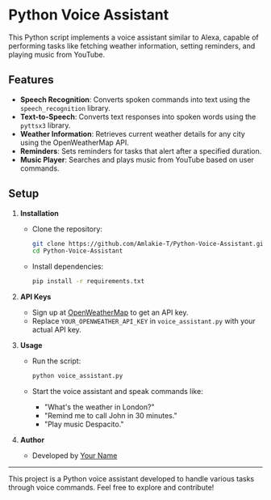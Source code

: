 # Python Voice Assistant

This Python script implements a voice assistant similar to Alexa, capable of performing tasks like fetching weather information, setting reminders, and playing music from YouTube.

## Features

- **Speech Recognition**: Converts spoken commands into text using the `speech_recognition` library.
- **Text-to-Speech**: Converts text responses into spoken words using the `pyttsx3` library.
- **Weather Information**: Retrieves current weather details for any city using the OpenWeatherMap API.
- **Reminders**: Sets reminders for tasks that alert after a specified duration.
- **Music Player**: Searches and plays music from YouTube based on user commands.

## Setup

1. **Installation**

   - Clone the repository:
     ```bash
     git clone https://github.com/Amlakie-T/Python-Voice-Assistant.git
     cd Python-Voice-Assistant
     ```

   - Install dependencies:
     ```bash
     pip install -r requirements.txt
     ```

2. **API Keys**

   - Sign up at [OpenWeatherMap](https://openweathermap.org/) to get an API key.
   - Replace `YOUR_OPENWEATHER_API_KEY` in `voice_assistant.py` with your actual API key.

3. **Usage**

   - Run the script:
     ```bash
     python voice_assistant.py
     ```

   - Start the voice assistant and speak commands like:
     - "What's the weather in London?"
     - "Remind me to call John in 30 minutes."
     - "Play music Despacito."

4. **Author**

   - Developed by [Your Name](https://github.com/Amlakie-T)

---

This project is a Python voice assistant developed to handle various tasks through voice commands. Feel free to explore and contribute!

